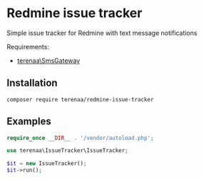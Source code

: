 # Redmine issue tracker

Simple issue tracker for Redmine with text message notifications

Requirements:
* [terenaa\SmsGateway](https://github.com/terenaa/sms-gateway)

## Installation

```
composer require terenaa/redmine-issue-tracker
```

## Examples

```php
require_once __DIR__ . '/vendor/autoload.php';

use terenaa\IssueTracker\IssueTracker;

$it = new IssueTracker();
$it->run();
```